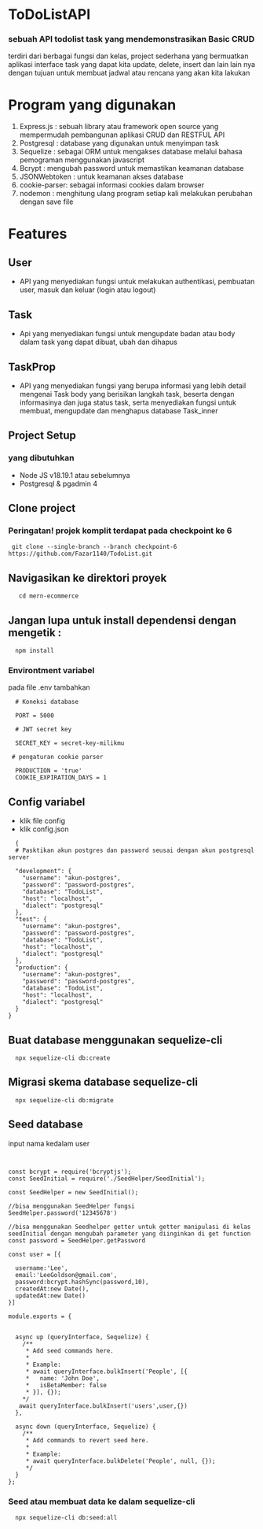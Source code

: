 # ToDoListAPI
### sebuah API todolist task yang mendemonstrasikan Basic CRUD

terdiri dari berbagai fungsi dan kelas, project sederhana yang bermuatkan aplikasi interface task yang dapat kita update, delete, insert dan lain lain nya dengan tujuan untuk membuat jadwal atau rencana yang akan kita lakukan

# Program yang digunakan

1. Express.js : sebuah library atau framework open source yang mempermudah pembangunan aplikasi CRUD dan RESTFUL API
2. Postgresql : database yang digunakan untuk menyimpan task
3. Sequelize : sebagai ORM untuk mengakses database melalui bahasa pemograman menggunakan javascript
4. Bcrypt : mengubah password untuk memastikan keamanan database
5. JSONWebtoken : untuk keamanan akses database
6. cookie-parser: sebagai informasi cookies dalam browser
7. nodemon : menghitung ulang program setiap kali melakukan perubahan dengan save file

# Features

## User 
* API yang menyediakan fungsi untuk melakukan authentikasi, pembuatan user, masuk dan keluar (login atau logout)
## Task 
* Api yang menyediakan fungsi untuk mengupdate badan atau body dalam task yang dapat dibuat, ubah dan dihapus
## TaskProp
* API yang menyediakan fungsi yang berupa informasi yang lebih detail mengenai Task body yang berisikan langkah task, beserta dengan informasinya dan juga status task, serta menyediakan fungsi untuk membuat, mengupdate dan menghapus database Task_inner

## Project Setup 
### yang dibutuhkan 
* Node JS v18.19.1 atau sebelumnya
* Postgresql & pgadmin 4

## Clone project

### Peringatan! projek komplit terdapat pada checkpoint ke 6 
```
 git clone --single-branch --branch checkpoint-6 https://github.com/Fazar1140/TodoList.git

```
## Navigasikan ke direktori proyek 
```
   cd mern-ecommerce 
```
## Jangan lupa untuk install dependensi dengan mengetik : 
``` 
  npm install
 ```

### Environtment variabel 
pada file .env tambahkan 
```
  # Koneksi database

  PORT = 5000

  # JWT secret key
  
  SECRET_KEY = secret-key-milikmu 

 # pengaturan cookie parser

  PRODUCTION = 'true'
  COOKIE_EXPIRATION_DAYS = 1 
```
## Config variabel 
* klik file config
* klik config.json

```
  {
  # Pasktikan akun postgres dan password seusai dengan akun postgresql server

  "development": {
    "username": "akun-postgres",
    "password": "password-postgres",
    "database": "TodoList",
    "host": "localhost",
    "dialect": "postgresql"
  },
  "test": {
    "username": "akun-postgres",
    "password": "password-postgres",
    "database": "TodoList",
    "host": "localhost",
    "dialect": "postgresql"
  },
  "production": {
    "username": "akun-postgres",
    "password": "password-postgres",
    "database": "TodoList",
    "host": "localhost",
    "dialect": "postgresql"
  }
}

```

## Buat database menggunakan sequelize-cli 
```
  npx sequelize-cli db:create
```

## Migrasi skema database sequelize-cli 
```
  npx sequelize-cli db:migrate
```

## Seed database 
input nama kedalam user 
```
  

const bcrypt = require('bcryptjs');
const SeedInitial = require('./SeedHelper/SeedInitial');

const SeedHelper = new SeedInitial();

//bisa menggunakan SeedHelper fungsi
SeedHelper.password('12345678')

//bisa menggunakan Seedhelper getter untuk getter manipulasi di kelas seedInitial dengan mengubah parameter yang diinginkan di get function
const password = SeedHelper.getPassword

const user = [{

  username:'Lee',
  email:'LeeGoldson@gmail.com',
  password:bcrypt.hashSync(password,10),
  createdAt:new Date(),
  updatedAt:new Date()
}]

module.exports = {
  

  async up (queryInterface, Sequelize) {
    /**
     * Add seed commands here.
     *
     * Example:
     * await queryInterface.bulkInsert('People', [{
     *   name: 'John Doe',
     *   isBetaMember: false
     * }], {});
    */
   await queryInterface.bulkInsert('users',user,{})
  },

  async down (queryInterface, Sequelize) {
    /**
     * Add commands to revert seed here.
     *
     * Example:
     * await queryInterface.bulkDelete('People', null, {});
     */
  }
};

```


### Seed atau membuat data ke dalam sequelize-cli
```
  npx sequelize-cli db:seed:all
```
